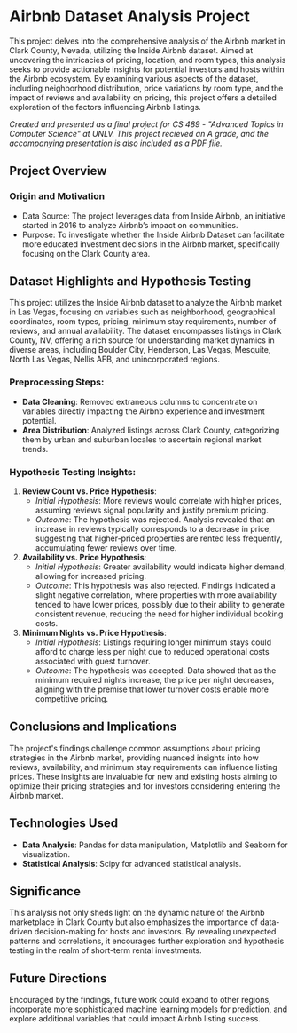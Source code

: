 <body>
    <h1>Airbnb Dataset Analysis Project</h1>
    <p>This project delves into the comprehensive analysis of the Airbnb market in Clark County, Nevada, utilizing the Inside Airbnb dataset. Aimed at uncovering the intricacies of pricing, location, and room types, this analysis seeks to provide actionable insights for potential investors and hosts within the Airbnb ecosystem. By examining various aspects of the dataset, including neighborhood distribution, price variations by room type, and the impact of reviews and availability on pricing, this project offers a detailed exploration of the factors influencing Airbnb listings.</p>
    <i>Created and presented as a final project for CS 489 - "Advanced Topics in Computer Science" at UNLV. This project recieved an A grade, and the accompanying presentation is also included as a PDF file.</i>
    <h2>Project Overview</h2>
    <h3>Origin and Motivation</h3>
    <ul>
        <li>Data Source: The project leverages data from Inside Airbnb, an initiative started in 2016 to analyze Airbnb’s impact on communities.</li>
        <li>Purpose: To investigate whether the Inside Airbnb Dataset can facilitate more educated investment decisions in the Airbnb market, specifically focusing on the Clark County area.</li>
    </ul>
    <h2>Dataset Highlights and Hypothesis Testing</h2>
    <p>This project utilizes the Inside Airbnb dataset to analyze the Airbnb market in Las Vegas, focusing on variables such as neighborhood, geographical coordinates, room types, pricing, minimum stay requirements, number of reviews, and annual availability. The dataset encompasses listings in Clark County, NV, offering a rich source for understanding market dynamics in diverse areas, including Boulder City, Henderson, Las Vegas, Mesquite, North Las Vegas, Nellis AFB, and unincorporated regions.</p>
    <h3>Preprocessing Steps:</h3>
    <ul>
        <li><strong>Data Cleaning</strong>: Removed extraneous columns to concentrate on variables directly impacting the Airbnb experience and investment potential.</li>
        <li><strong>Area Distribution</strong>: Analyzed listings across Clark County, categorizing them by urban and suburban locales to ascertain regional market trends.</li>
    </ul>
    <h3>Hypothesis Testing Insights:</h3>
    <ol>
        <li><strong>Review Count vs. Price Hypothesis</strong>:
            <ul>
                <li><em>Initial Hypothesis</em>: More reviews would correlate with higher prices, assuming reviews signal popularity and justify premium pricing.</li>
                <li><em>Outcome</em>: The hypothesis was rejected. Analysis revealed that an increase in reviews typically corresponds to a decrease in price, suggesting that higher-priced properties are rented less frequently, accumulating fewer reviews over time.</li>
            </ul>
        </li>
        <li><strong>Availability vs. Price Hypothesis</strong>:
            <ul>
                <li><em>Initial Hypothesis</em>: Greater availability would indicate higher demand, allowing for increased pricing.</li>
                <li><em>Outcome</em>: This hypothesis was also rejected. Findings indicated a slight negative correlation, where properties with more availability tended to have lower prices, possibly due to their ability to generate consistent revenue, reducing the need for higher individual booking costs.</li>
            </ul>
        </li>
        <li><strong>Minimum Nights vs. Price Hypothesis</strong>:
            <ul>
                <li><em>Initial Hypothesis</em>: Listings requiring longer minimum stays could afford to charge less per night due to reduced operational costs associated with guest turnover.</li>
                <li><em>Outcome</em>: The hypothesis was accepted. Data showed that as the minimum required nights increase, the price per night decreases, aligning with the premise that lower turnover costs enable more competitive pricing.</li>
            </ul>
        </li>
    </ol>
    <h2>Conclusions and Implications</h2>
    <p>The project's findings challenge common assumptions about pricing strategies in the Airbnb market, providing nuanced insights into how reviews, availability, and minimum stay requirements can influence listing prices. These insights are invaluable for new and existing hosts aiming to optimize their pricing strategies and for investors considering entering the Airbnb market.</p>
    <h2>Technologies Used</h2>
    <ul>
        <li><strong>Data Analysis</strong>: Pandas for data manipulation, Matplotlib and Seaborn for visualization.</li>
        <li><strong>Statistical Analysis</strong>: Scipy for advanced statistical analysis.</li>
    </ul>
    <h2>Significance</h2>
    <p>This analysis not only sheds light on the dynamic nature of the Airbnb marketplace in Clark County but also emphasizes the importance of data-driven decision-making for hosts and investors. By revealing unexpected patterns and correlations, it encourages further exploration and hypothesis testing in the realm of short-term rental investments.</p>
    <h2>Future Directions</h2>
    <p>Encouraged by the findings, future work could expand to other regions, incorporate more sophisticated machine learning models for prediction, and explore additional variables that could impact Airbnb listing success.</p>
</body>
